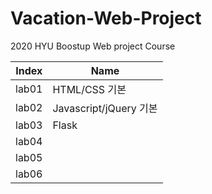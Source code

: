 # Vacation-Web-Project
2020 HYU Boostup Web project Course

 Index| Name |
-----|-----|
lab01|HTML/CSS 기본|
lab02|Javascript/jQuery 기본|
lab03|Flask|
lab04|
lab05|
lab06|
